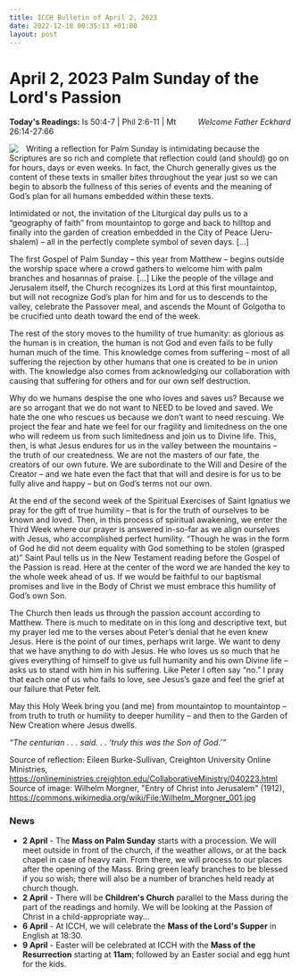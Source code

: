 ```yaml
---
title: ICCH Bulletin of April 2, 2023
date: 2022-12-18 00:35:13 +01:00
layout: post
---
```


# April 2, 2023 Palm Sunday of the Lord's Passion 
<span style="float: right"><em>Welcome Father Eckhard</em></span>
**Today's Readings:** Is 50:4-7 | Phil 2:6-11 | Mt 26:14-27:66 


<img style="float: left; margin-right: 1em;" src="https://upload.wikimedia.org/wikipedia/commons/8/8b/Wilhelm_Morgner_001.jpg">

Writing a reflection for Palm Sunday is intimidating because the Scriptures are so rich and complete that reflection could (and should) go on for hours, days or even weeks.  In fact, the Church generally gives us the content of these texts in smaller bites throughout the year just so we can begin to absorb the fullness of this series of events and the meaning of God’s plan for all humans embedded within these texts.

Intimidated or not, the invitation of the Liturgical day pulls us to a “geography of faith” from mountaintop to gorge and back to hilltop and finally into the garden of creation embedded in the City of Peace (Jeru-shalem) – all in the perfectly complete symbol of seven days. [...]

The first Gospel of Palm Sunday – this year from Matthew – begins outside the worship space where a crowd gathers to welcome him with palm branches and hosannas of praise. [...] Like the people of the village and Jerusalem itself, the Church recognizes its Lord at this first mountaintop, but will not recognize God’s plan for him and for us to descends to the valley, celebrate the Passover meal, and ascends the Mount of Golgotha to be crucified unto death toward the end of the week.

The rest of the story moves to the humility of true humanity: as glorious as the human is in creation, the human is not God and even fails to be fully human much of the time.  This knowledge comes from suffering – most of all suffering the rejection by other humans that one is created to be in union with. The knowledge also comes from acknowledging our collaboration with causing that suffering for others and for our own self destruction.

Why do we humans despise the one who loves and saves us?  Because we are so arrogant that we do not want to NEED to be loved and saved.  We hate the one who rescues us because we don’t want to need rescuing.  We project the fear and hate we feel for our fragility and limitedness on the one who will redeem us from such limitedness and join us to Divine life.  This, then, is what Jesus endures for us in the valley between the mountains – the truth of our createdness.  We are not the masters of our fate, the creators of our own future.  We are subordinate to the Will and Desire of the Creator – and we hate even the fact that that will and desire is for us to be fully alive and happy – but on God’s terms not our own.

At the end of the second week of the Spiritual Exercises of Saint Ignatius we pray for the gift of true humility – that is for the truth of ourselves to be known and loved.  Then, in this process of spiritual awakening, we enter the Third Week where our prayer is answered in-so-far as we align ourselves with Jesus, who accomplished perfect humility. “Though he was in the form of God he did not deem equality with God something to be stolen (grasped at)” Saint Paul tells us in the New Testament reading before the Gospel of the Passion is read.  Here at the center of the word we are handed the key to the whole week ahead of us.  If we would be faithful to our baptismal promises and live in the Body of Christ we must embrace this humility of God’s own Son. 

The Church then leads us through the passion account according to Matthew.  There is much to meditate on in this long and descriptive text, but my prayer led me to the verses about Peter’s denial that he even knew Jesus.  Here is the point of our times, perhaps writ large.  We want to deny that we have anything to do with Jesus.  He who loves us so much that he gives everything of himself to give us full humanity and his own Divine life – asks us to stand with him in his suffering. Like Peter I often say “no.”  I pray that each one of us who fails to love, see Jesus’s gaze and feel the grief at our failure that Peter felt.

May this Holy Week bring you (and me) from mountaintop to mountaintop – from truth to truth or humility to deeper humility – and then to the Garden of New Creation where Jesus dwells.

*“The centurian . . . said. . . ‘truly this was the Son of God.’”*

Source of reflection: Eileen Burke-Sullivan, Creighton University Online Ministries, https://onlineministries.creighton.edu/CollaborativeMinistry/040223.html
Source of image: Wilhelm Morgner, "Entry of Christ into Jerusalem" (1912), https://commons.wikimedia.org/wiki/File:Wilhelm_Morgner_001.jpg


### News 

* **2 April** - The **Mass on Palm Sunday** starts with a procession. We will meet outside in front of the church, if the weather allows, or at the back chapel in case of heavy rain. From there, we will process to our places after the opening of the Mass. Bring green leafy branches to be blessed if you so wish; there will also be a number of branches held ready at church though.
* **2 April** - There will be **Children's Church** parallel to the Mass during the part of the readings and homily. We will be looking at the Passion of Christ in a child-appropriate way...
* **6 April** - At ICCH, we will celebrate the **Mass of the Lord's Supper** in English at 18:30.
* **9 April** - Easter will be celebrated at ICCH with the **Mass of the Resurrection** starting at **11am**; followed by an Easter social and egg hunt for the kids.
